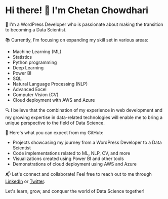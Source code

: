 
# Hi there! 👋 I'm Chetan Chowdhari

🌱 I'm a WordPress Developer who is passionate about making the transition to becoming a Data Scientist.

📚 Currently, I'm focusing on expanding my skill set in various areas:

- Machine Learning (ML) 
- Statistics
- Python programming
- Deep Learning
- Power BI
- SQL
- Natural Language Processing (NLP)
- Advanced Excel
- Computer Vision (CV)
- Cloud deployment with AWS and Azure

🔍 I believe that the combination of my experience in web development and my growing expertise in data-related technologies will enable me to bring a unique perspective to the field of Data Science.

🚀 Here's what you can expect from my GitHub:

- Projects showcasing my journey from a WordPress Developer to a Data Scientist
- Code implementations related to ML, NLP, CV, and more
- Visualizations created using Power BI and other tools
- Demonstrations of cloud deployment using AWS and Azure

📬 Let's connect and collaborate! Feel free to reach out to me through [LinkedIn](https://www.linkedin.com/in/yourusername) or [Twitter](https://twitter.com/yourusername).

Let's learn, grow, and conquer the world of Data Science together!
